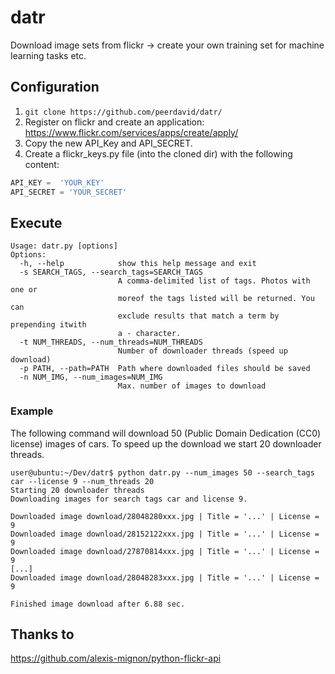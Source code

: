 # datr
Download image sets from flickr -> create your own training set for machine learning tasks etc.

## Configuration
1. ```git clone https://github.com/peerdavid/datr/```
2. Register on flickr and create an application: https://www.flickr.com/services/apps/create/apply/
3. Copy the new API_Key and API_SECRET.
4. Create a flickr_keys.py file (into the cloned dir) with the following content:<br>
``` python
API_KEY =  'YOUR_KEY'
API_SECRET = 'YOUR_SECRET'
```

## Execute
```
Usage: datr.py [options]
Options:
  -h, --help            show this help message and exit
  -s SEARCH_TAGS, --search_tags=SEARCH_TAGS
                        A comma-delimited list of tags. Photos with one or
                        moreof the tags listed will be returned. You can
                        exclude results that match a term by prepending itwith
                        a - character.
  -t NUM_THREADS, --num_threads=NUM_THREADS
                        Number of downloader threads (speed up download)
  -p PATH, --path=PATH  Path where downloaded files should be saved
  -n NUM_IMG, --num_images=NUM_IMG
                        Max. number of images to download
```

### Example
The following command will download 50 (Public Domain Dedication (CC0) license) images of cars. 
To speed up the download we start 20 downloader threads.<br>

```
user@ubuntu:~/Dev/datr$ python datr.py --num_images 50 --search_tags car --license 9 --num_threads 20
Starting 20 downloader threads
Downloading images for search tags car and license 9.

Downloaded image download/28048280xxx.jpg | Title = '...' | License = 9
Downloaded image download/28152122xxx.jpg | Title = '...' | License = 9
Downloaded image download/27870814xxx.jpg | Title = '...' | License = 9
[...]
Downloaded image download/28048283xxx.jpg | Title = '...' | License = 9

Finished image download after 6.88 sec.

```

## Thanks to
https://github.com/alexis-mignon/python-flickr-api
